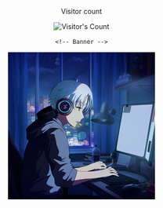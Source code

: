<div align="center"> 
  <p>Visitor count</p>
  <img src="https://profile-counter.glitch.me/deveasyclick/count.svg" alt="Visitor's Count" />

    <!-- Banner -->
   <img src="https://github.com/deveasyclick/deveasyclick/blob/main/coding_anime.png" alt="Easy Click Logo">
</div>
